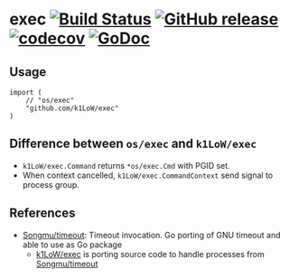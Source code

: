 # exec [![Build Status](https://travis-ci.org/k1LoW/exec.svg?branch=master)](https://travis-ci.org/k1LoW/exec) [![GitHub release](https://img.shields.io/github/release/k1LoW/exec.svg)](https://github.com/k1LoW/exec/releases) [![codecov](https://codecov.io/gh/k1LoW/exec/branch/master/graph/badge.svg)](https://codecov.io/gh/k1LoW/exec) [![GoDoc](https://godoc.org/github.com/k1LoW/exec?status.svg)](https://godoc.org/github.com/k1LoW/exec)

## Usage

``` golang
import (
    // "os/exec"
    "github.com/k1LoW/exec"
)
```

## Difference between `os/exec` and `k1LoW/exec`

- `k1LoW/exec.Command` returns `*os/exec.Cmd` with PGID set.
- When context cancelled, `k1LoW/exec.CommandContext` send signal to process group.

## References

- [Songmu/timeout](https://github.com/Songmu/timeout): Timeout invocation. Go porting of GNU timeout and able to use as Go package
    - [k1LoW/exec](https://github.com/k1LoW/exec) is porting source code to handle processes from [Songmu/timeout](https://github.com/Songmu/timeout)

